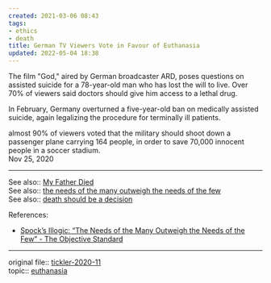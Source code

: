 ```yaml
---
created: 2021-03-06 08:43
tags:
- ethics
- death
title: German TV Viewers Vote in Favour of Euthanasia
updated: 2022-05-04 18:38
---
```

   
The film "God," aired by German broadcaster ARD, poses questions on assisted suicide for a 78-year-old man who has lost the will to live. Over 70% of viewers said doctors should give him access to a lethal drug.   
   
In February, Germany overturned a five-year-old ban on medically assisted suicide, again legalizing the procedure for terminally ill patients.   
   
almost 90% of viewers voted that the military should shoot down a passenger plane carrying 164 people, in order to save 70,000 innocent people in a soccer stadium.   
Nov 25, 2020   
   
   
---   
   
See also:: [My Father Died](./My%20Father%20Died.md)   
See also:: [the needs of the many outweigh the needs of the few](/not_created.md)   
See also:: [death should be a decision](./death%20should%20be%20a%20decision.md)   
   
References:   
   
- [Spock’s Illogic: “The Needs of the Many Outweigh the Needs of the Few” - The Objective Standard](https://theobjectivestandard.com/2013/09/spocks-illogic-the-needs-of-the-many-outweigh-the-needs-of-the-few/)   
   
   
---   
original file:: [tickler-2020-11](/not_created.md)   
topic:: [euthanasia](/not_created.md)